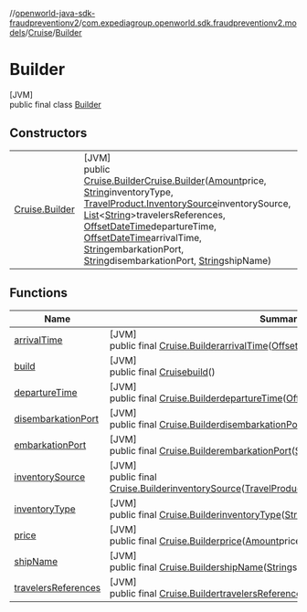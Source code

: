 //[openworld-java-sdk-fraudpreventionv2](../../../../index.md)/[com.expediagroup.openworld.sdk.fraudpreventionv2.models](../../index.md)/[Cruise](../index.md)/[Builder](index.md)

# Builder

[JVM]\
public final class [Builder](index.md)

## Constructors

| | |
|---|---|
| [Cruise.Builder](-cruise.-builder.md) | [JVM]<br>public [Cruise.Builder](index.md)[Cruise.Builder](-cruise.-builder.md)([Amount](../../-amount/index.md)price, [String](https://docs.oracle.com/javase/8/docs/api/java/lang/String.html)inventoryType, [TravelProduct.InventorySource](../../-travel-product/-inventory-source/index.md)inventorySource, [List](https://docs.oracle.com/javase/8/docs/api/java/util/List.html)&lt;[String](https://docs.oracle.com/javase/8/docs/api/java/lang/String.html)&gt;travelersReferences, [OffsetDateTime](https://docs.oracle.com/javase/8/docs/api/java/time/OffsetDateTime.html)departureTime, [OffsetDateTime](https://docs.oracle.com/javase/8/docs/api/java/time/OffsetDateTime.html)arrivalTime, [String](https://docs.oracle.com/javase/8/docs/api/java/lang/String.html)embarkationPort, [String](https://docs.oracle.com/javase/8/docs/api/java/lang/String.html)disembarkationPort, [String](https://docs.oracle.com/javase/8/docs/api/java/lang/String.html)shipName) |

## Functions

| Name | Summary |
|---|---|
| [arrivalTime](arrival-time.md) | [JVM]<br>public final [Cruise.Builder](index.md)[arrivalTime](arrival-time.md)([OffsetDateTime](https://docs.oracle.com/javase/8/docs/api/java/time/OffsetDateTime.html)arrivalTime) |
| [build](build.md) | [JVM]<br>public final [Cruise](../index.md)[build](build.md)() |
| [departureTime](departure-time.md) | [JVM]<br>public final [Cruise.Builder](index.md)[departureTime](departure-time.md)([OffsetDateTime](https://docs.oracle.com/javase/8/docs/api/java/time/OffsetDateTime.html)departureTime) |
| [disembarkationPort](disembarkation-port.md) | [JVM]<br>public final [Cruise.Builder](index.md)[disembarkationPort](disembarkation-port.md)([String](https://docs.oracle.com/javase/8/docs/api/java/lang/String.html)disembarkationPort) |
| [embarkationPort](embarkation-port.md) | [JVM]<br>public final [Cruise.Builder](index.md)[embarkationPort](embarkation-port.md)([String](https://docs.oracle.com/javase/8/docs/api/java/lang/String.html)embarkationPort) |
| [inventorySource](inventory-source.md) | [JVM]<br>public final [Cruise.Builder](index.md)[inventorySource](inventory-source.md)([TravelProduct.InventorySource](../../-travel-product/-inventory-source/index.md)inventorySource) |
| [inventoryType](inventory-type.md) | [JVM]<br>public final [Cruise.Builder](index.md)[inventoryType](inventory-type.md)([String](https://docs.oracle.com/javase/8/docs/api/java/lang/String.html)inventoryType) |
| [price](price.md) | [JVM]<br>public final [Cruise.Builder](index.md)[price](price.md)([Amount](../../-amount/index.md)price) |
| [shipName](ship-name.md) | [JVM]<br>public final [Cruise.Builder](index.md)[shipName](ship-name.md)([String](https://docs.oracle.com/javase/8/docs/api/java/lang/String.html)shipName) |
| [travelersReferences](travelers-references.md) | [JVM]<br>public final [Cruise.Builder](index.md)[travelersReferences](travelers-references.md)([List](https://docs.oracle.com/javase/8/docs/api/java/util/List.html)&lt;[String](https://docs.oracle.com/javase/8/docs/api/java/lang/String.html)&gt;travelersReferences) |
